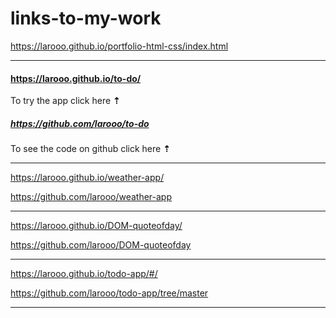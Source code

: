 # links-to-my-work


https://larooo.github.io/portfolio-html-css/index.html

--------------------------------------------------------------------------


#### https://larooo.github.io/to-do/   
To try the app click here **⇡**



##### https://github.com/larooo/to-do  
To see the code on github click here **⇡**

-------------------------------------------------------------------------------

https://larooo.github.io/weather-app/

https://github.com/larooo/weather-app


-----------------------------------------------------------------------------

https://larooo.github.io/DOM-quoteofday/

https://github.com/larooo/DOM-quoteofday

------------------------------------------------------------------------------

https://larooo.github.io/todo-app/#/

https://github.com/larooo/todo-app/tree/master

---------------------------------------------------------------------------------

